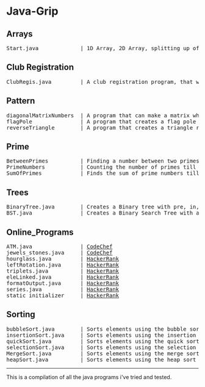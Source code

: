 # Java-Grip
## Arrays
<pre>
Start.java             | 1D Array, 2D Array, splitting up of a string
</pre>
## Club Registration
<pre>
ClubRegis.java         | A club registration program, that was given as a school project.
</pre>
## Pattern
<pre>
diagonalMatrixNumbers  | A program that can make a matrix which increases diagonally.
flagPole               | A program that creates a flag pole pattern.
reverseTriangle        | A program that creates a triangle reversed vertically.
</pre>
## Prime
<pre>
BetweenPrimes          | Finding a number between two primes.
PrimeNumbers           | Counting the number of primes till a given point
SumOfPrimes            | Finds the sum of prime numbers till a given point
</pre>
## Trees
<pre>
BinaryTree.java        | Creates a Binary tree with pre, in, post order outputs.
BST.java               | Creates a Binary Search Tree with all the required operations.
</pre>
## Online_Programs
<pre>
ATM.java               | <a href="https://www.codechef.com/problems/HS08TEST">CodeChef</a>
jewels_stones.java     | <a href="https://www.codechef.com/problems/STONES">CodeChef</a>
hourglass.java         | <a href="https://www.hackerrank.com/challenges/2d-array/problem">HackerRank</a>
leftRotation.java      | <a href="https://www.hackerrank.com/challenges/array-left-rotation/problem">HackerRank</a>
triplets.java          | <a href="https://www.hackerrank.com/challenges/compare-the-triplets/problem">HackerRank</a>
eleLinked.java         | <a href="https://www.hackerrank.com/challenges/print-the-elements-of-a-linked-list/problem">HackerRank</a>
formatOutput.java      | <a href="https://www.hackerrank.com/challenges/java-output-formatting/problem">HackerRank</a>
series.java            | <a href="https://www.hackerrank.com/challenges/java-loops/problem?h_r=profile">HackerRank</a>
static_initializer     | <a href="https://www.hackerrank.com/challenges/java-static-initializer-block/problem">HackerRank</a>
</pre>
## Sorting
<pre>
bubbleSort.java        | Sorts elements using the bubble sort algorithm
insertionSort.java     | Sorts elements using the insertion sort algorithm
quickSort.java         | Sorts elements using the quick sort algorithm
selectionSort.java     | Sorts elements using the selection sort algorithm
MergeSort.java         | Sorts elements using the merge sort algorithm
heapSort.java          | Sorts elements using the heap sort algorithm
</pre>
---
 This is a compilation of all the java programs i've tried and tested.
